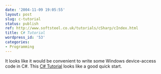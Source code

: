 ```yaml
---
date: '2004-11-09 19:05:55'
layout: post
slug: c-tutorial
status: publish
ref: http://www.softsteel.co.uk/tutorials/cSharp/cIndex.html
title: C# Tutorial
wordpress_id: '53'
categories:
- Programming
---
```


It looks like it would be convenient to write some Windows device-access code in C#.  This [C# Tutorial](http://www.softsteel.co.uk/tutorials/cSharp/cIndex.html) looks like a good quick start.
